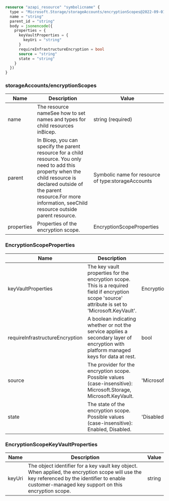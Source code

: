 ```terraform
resource "azapi_resource" "symbolicname" {
  type = "Microsoft.Storage/storageAccounts/encryptionScopes@2022-09-01"
  name = "string"
  parent_id = "string"
  body = jsonencode({
    properties = {
      keyVaultProperties = {
        keyUri = "string"
      }
      requireInfrastructureEncryption = bool
      source = "string"
      state = "string"
    }
  })
}

```

### storageAccounts/encryptionScopes

| Name | Description | Value |
|-|-|-|
| name | The resource nameSee how to set names and types for child resources inBicep. | string (required) |
| parent | In Bicep, you can specify the parent resource for a child resource. You only need to add this property when the child resource is declared outside of the parent resource.For more information, seeChild resource outside parent resource. | Symbolic name for resource of type:storageAccounts |
| properties | Properties of the encryption scope. | EncryptionScopeProperties |


### EncryptionScopeProperties

| Name | Description | Value |
|-|-|-|
| keyVaultProperties | The key vault properties for the encryption scope. This is a required field if encryption scope 'source' attribute is set to 'Microsoft.KeyVault'. | EncryptionScopeKeyVaultProperties |
| requireInfrastructureEncryption | A boolean indicating whether or not the service applies a secondary layer of encryption with platform managed keys for data at rest. | bool |
| source | The provider for the encryption scope. Possible values (case-insensitive):  Microsoft.Storage, Microsoft.KeyVault. | 'Microsoft.KeyVault''Microsoft.Storage' |
| state | The state of the encryption scope. Possible values (case-insensitive):  Enabled, Disabled. | 'Disabled''Enabled' |


### EncryptionScopeKeyVaultProperties

| Name | Description | Value |
|-|-|-|
| keyUri | The object identifier for a key vault key object. When applied, the encryption scope will use the key referenced by the identifier to enable customer-managed key support on this encryption scope. | string |


